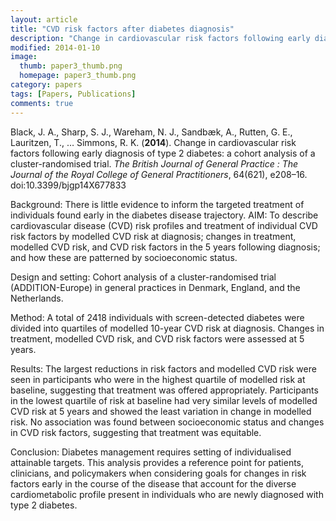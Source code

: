 ```yaml
---
layout: article
title: "CVD risk factors after diabetes diagnosis"
description: "Change in cardiovascular risk factors following early diagnosis of type 2 diabetes."
modified: 2014-01-10
image: 
  thumb: paper3_thumb.png
  homepage: paper3_thumb.png
category: papers
tags: [Papers, Publications]
comments: true
---
```


Black, J. A., Sharp, S. J., Wareham, N. J., Sandbæk, A., Rutten, G. E., Lauritzen, T., … Simmons, R. K.
 (**2014**). Change in cardiovascular risk factors following early diagnosis of type 2 diabetes: 
 a cohort analysis of a cluster-randomised trial. 
 *The British Journal of General Practice : The Journal of the Royal College of General Practitioners*, 
 64(621), e208–16. doi:10.3399/bjgp14X677833

Background: There is little evidence to inform the targeted treatment of individuals found
 early in the diabetes disease trajectory. AIM: To describe cardiovascular disease (CVD) 
 risk profiles and treatment of individual CVD risk factors by modelled CVD risk at 
 diagnosis; changes in treatment, modelled CVD risk, and CVD risk factors in the 5 years 
 following diagnosis; and how these are patterned by socioeconomic status. 
 
Design and setting: Cohort analysis of a cluster-randomised trial (ADDITION-Europe) in
 general practices in Denmark, England, and the Netherlands. 
 
Method: A total of 2418 individuals with screen-detected diabetes were divided into quartiles
 of modelled 10-year CVD risk at diagnosis. Changes in treatment, modelled CVD risk, and 
 CVD risk factors were assessed at 5 years. 
 
Results: The largest reductions in risk factors 
 and modelled CVD risk were seen in participants who were in the highest quartile of modelled 
 risk at baseline, suggesting that treatment was offered appropriately. Participants in the 
 lowest quartile of risk at baseline had very similar levels of modelled CVD risk at 5 
 years and showed the least variation in change in modelled risk. No association was found 
 between socioeconomic status and changes in CVD risk factors, suggesting that treatment was equitable. 
 
Conclusion: Diabetes management requires setting of individualised attainable targets.
 This analysis provides a reference point for patients, clinicians, and policymakers when 
 considering goals for changes in risk factors early in the course of the disease that 
 account for the diverse cardiometabolic profile present in individuals who are newly 
 diagnosed with type 2 diabetes.


